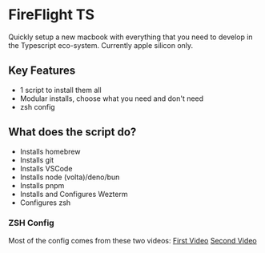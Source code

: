 # FireFlight TS

Quickly setup a new macbook with everything that you need to develop in the Typescript eco-system. Currently apple silicon only.


## Key Features
- 1 script to install them all
- Modular installs, choose what you need and don't need
- zsh config

## What does the script do?

- Installs homebrew
- Installs git
- Installs VSCode
- Installs node (volta)/deno/bun
- Installs pnpm
- Installs and Configures Wezterm
- Configures zsh


### ZSH Config
Most of the config comes from these two videos:
[First Video](https://www.youtube.com/watch?v=mmqDYw9C30I)
[Second Video](https://www.youtube.com/watch?v=TTgQV21X0SQ)